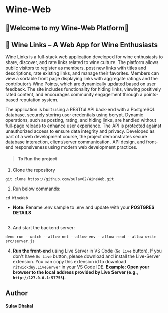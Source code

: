 # Wine-Web

## 🥂Welcome to my Wine-Web Platform🥂

## 🍷 Wine Links – A Web App for Wine Enthusiasts

Wine Links is a full-stack web application developed for wine enthusiasts to share, discover, and rate links related to wine culture. The platform allows public visitors to register as members, post new links with titles and descriptions, rate existing links, and manage their favorites. Members can view a sortable front page displaying links with aggregate ratings and the contributor’s Wine Points, which are dynamically updated based on user feedback. The site includes functionality for hiding links, viewing positively rated content, and encourages community engagement through a points-based reputation system.

The application is built using a RESTful API back-end with a PostgreSQL database, securely storing user credentials using bcrypt. Dynamic operations, such as posting, rating, and hiding links, are handled without full-page reloads to enhance user experience. The API is protected against unauthorized access to ensure data integrity and privacy. Developed as part of a web development course, the project demonstrates secure database interaction, client/server communication, API design, and front-end responsiveness using modern web development practices.

> #### To Run the project

1. Clone the repository

```command
git clone https://github.com/sulav02/WineWeb.git
```

2. Run below commands:

```command
cd WineWeb
```

- **Note:** Rename .env.sample to .env and update with your **POSTGRES DETAILS**  
  <br>

3. And start the backend server:

```command
deno run --watch --allow-net --allow-env --allow-read --allow-write src/server.js
```

4. **Run the front-end** using Live Server in VS Code (`Go Live` button). If you don't have  `Go Live` button, please download and install the Live-Server extension. You can copy this extension id to download `ritwickdey.LiveServer` in your VS Code IDE.
__Example: Open your browser to the local address provided by Live Server (e.g., `http://127.0.0.1:57755`).__

## Author
#### Sulav Dhakal
